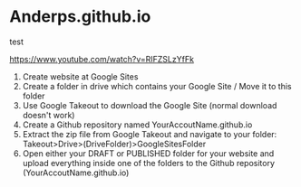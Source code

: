 # Anderps.github.io
test


https://www.youtube.com/watch?v=RIFZSLzYfFk


1. Create website at Google Sites
2. Create a folder in drive which contains your Google Site / Move it to this folder
3. Use Google Takeout to download the Google Site (normal download doesn't work)
4. Create a Github repository named YourAccoutName.github.io
5. Extract the zip file from Google Takeout and navigate to your folder: Takeout>Drive>(DriveFolder)>GoogleSitesFolder
6. Open either your DRAFT or PUBLISHED folder for your website and upload everything inside one of the folders to the Github repository (YourAccoutName.github.io)
